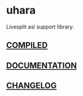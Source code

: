 # uhara
Livesplit asl support library.

## [COMPILED](https://github.com/ru-mii/uhara/tree/main/bin)

## [DOCUMENTATION](https://github.com/ru-mii/uhara/tree/main/doc)

## [CHANGELOG](https://github.com/ru-mii/uhara/tree/main/clog)

